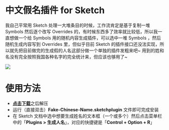 # 中文假名插件 for Sketch
我自己平常用 Sketch 处理一大堆条目的时候，工作流肯定是基于复制一堆 Symbols 然后逐个改写 Overrides 的，有时候东西多了效率就比较低，所以我一直想做一个给 Symbols 用的随机内容生成插件，可以选中一堆 Symbols ，然后随机生成内容写到 Overrides 里，但似乎目前 Sketch 的插件接口还没法实现，所以就先把目前做完的生成假的人名这部分做一个单独的插件发粗来吧~ 用到的姓和名没有完全按照我国各种名字的完全统计来，但应该也够用了~

![](http://anyway-web.b0.upaiyun.com/iconmoon/fake-chinese-name.gif)

# 使用方法
- [**点击下载**](https://github.com/JJYing/Fake-Chinese-Name-for-Sketch/archive/master.zip)之后解压
- 运行（直接双击）**Fake-Chinese-Name.sketchplugin** 文件即可完成安装
- 在 Sketch 文档中选中想要生成姓名的文本框（一个或多个）然后点击菜单栏中的「**Plugins > 生成人名**」，对应的快捷键是「**Control + Option + R**」
